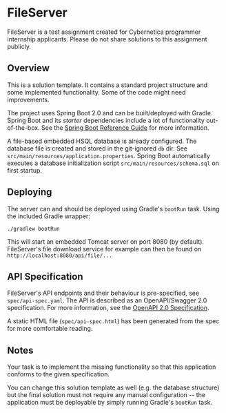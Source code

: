 # FileServer

FileServer is a test assignment created for Cybernetica programmer internship applicants. Please do not share solutions to this assignment publicly.


## Overview

This is a solution template. It contains a standard project structure and some implemented functionality. Some of the code might need improvements. 

The project uses Spring Boot 2.0 and can be built/deployed with Gradle. Spring Boot and its *starter* dependencies include a lot of functionality out-of-the-box. See the [Spring Boot Reference Guide](https://docs.spring.io/spring-boot/docs/current/reference/html/index.html) for more information.

A file-based embedded HSQL database is already configured. The database file is created and stored in the git-ignored `db` dir. See `src/main/resources/application.properties`. Spring Boot automatically executes a database initialization script `src/main/resources/schema.sql` on first startup. 


## Deploying

The server can and should be deployed using Gradle's `bootRun` task. Using the included Gradle wrapper:

```
./gradlew bootRun
```

This will start an embedded Tomcat server on port 8080 (by default). FileServer's file download service for example can then be found on `http://localhost:8080/api/file/...` 


## API Specification

FileServer's API endpoints and their behaviour is pre-specified, see `spec/api-spec.yaml`. The API is described as an OpenAPI/Swagger 2.0 specification. For more information, see the [OpenAPI 2.0 Specification](https://github.com/OAI/OpenAPI-Specification/blob/master/versions/2.0.md).

A static HTML file (`spec/api-spec.html`) has been generated from the spec for more comfortable reading.


## Notes

Your task is to implement the missing functionality so that this application conforms to the given specification. 

You can change this solution template as well (e.g. the database structure) but the final solution must not require any manual configuration -- the application must be deployable by simply running Gradle's `bootRun` task.
